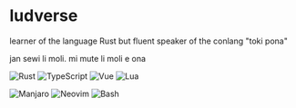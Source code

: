 # ludverse

learner of the language Rust but fluent speaker of the conlang "toki pona"

jan sewi li moli. mi mute li moli e ona

![Rust](https://img.shields.io/badge/Rust-black?style=for-the-badge&logo=rust&logoColor=#E57324)
![TypeScript](https://img.shields.io/badge/TypeScript-007ACC?style=for-the-badge&logo=typescript&logoColor=white)
![Vue](https://img.shields.io/badge/Vue-35495E?style=for-the-badge&logo=vuedotjs&logoColor=4FC08D)
![Lua](https://img.shields.io/badge/Lua-2C2D72?style=for-the-badge&logo=lua&logoColor=white)

![Manjaro](https://img.shields.io/badge/manjaro-35BF5C?style=for-the-badge&logo=manjaro&logoColor=white)
![Neovim](https://img.shields.io/badge/NeoVim-%2357A143.svg?&style=for-the-badge&logo=neovim&logoColor=white)
![Bash](https://img.shields.io/badge/Bash-4EAA25?style=for-the-badge&logo=GNU%20Bash&logoColor=white)
